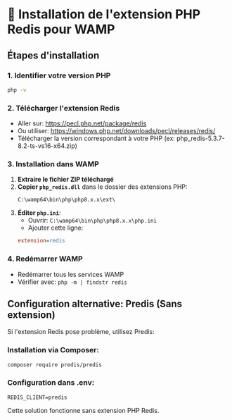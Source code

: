 # 🔧 Installation de l'extension PHP Redis pour WAMP

## Étapes d'installation

### 1. Identifier votre version PHP
```cmd
php -v
```

### 2. Télécharger l'extension Redis
- Aller sur: https://pecl.php.net/package/redis
- Ou utiliser: https://windows.php.net/downloads/pecl/releases/redis/
- Télécharger la version correspondant à votre PHP (ex: php_redis-5.3.7-8.2-ts-vs16-x64.zip)

### 3. Installation dans WAMP
1. **Extraire le fichier ZIP téléchargé**
2. **Copier `php_redis.dll`** dans le dossier des extensions PHP:
   ```
   C:\wamp64\bin\php\php8.x.x\ext\
   ```
3. **Éditer `php.ini`**:
   - Ouvrir: `C:\wamp64\bin\php\php8.x.x\php.ini`
   - Ajouter cette ligne:
   ```ini
   extension=redis
   ```

### 4. Redémarrer WAMP
- Redémarrer tous les services WAMP
- Vérifier avec: `php -m | findstr redis`

## Configuration alternative: Predis (Sans extension)

Si l'extension Redis pose problème, utilisez Predis:

### Installation via Composer:
```bash
composer require predis/predis
```

### Configuration dans .env:
```env
REDIS_CLIENT=predis
```

Cette solution fonctionne sans extension PHP Redis.
